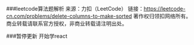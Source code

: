 ###leetcode算法题解析
来源：力扣（LeetCode）
链接：https://leetcode-cn.com/problems/delete-columns-to-make-sorted
著作权归领扣网络所有。商业转载请联系官方授权，非商业转载请注明出处。

###暂停更新 开始学react